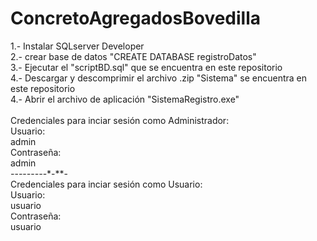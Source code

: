 # ConcretoAgregadosBovedilla
1.- Instalar SQLserver Developer<br>
2.- crear base de datos "CREATE DATABASE registroDatos"<br>
3.- Ejecutar el "scriptBD.sql" que se encuentra en este repositorio<br>
4.- Descargar y descomprimir el archivo .zip "Sistema" se encuentra en este repositorio<br>
4.- Abrir el archivo de aplicación "SistemaRegistro.exe"<br>
<br>
Credenciales para inciar sesión como Administrador:<br>
Usuario:<br>
admin<br>
Contraseña:<br>
admin<br>
*-*-*-*-*-*-*--*-*-**-<br>
Credenciales para inciar sesión como Usuario:<br>
Usuario:<br>
usuario<br>
Contraseña:<br>
usuario<br>

